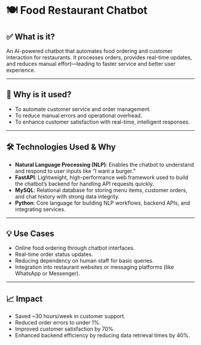 # 🍽️ Food Restaurant Chatbot

## ✅ What is it?
An AI-powered chatbot that automates food ordering and customer interaction for restaurants. It processes orders, provides real-time updates, and reduces manual effort—leading to faster service and better user experience.

---

## 🤖 Why is it used?
- To automate customer service and order management.
- To reduce manual errors and operational overhead.
- To enhance customer satisfaction with real-time, intelligent responses.

---

## 🛠️ Technologies Used & Why

- **Natural Language Processing (NLP)**: Enables the chatbot to understand and respond to user inputs like “I want a burger.”
- **FastAPI**: Lightweight, high-performance web framework used to build the chatbot’s backend for handling API requests quickly.
- **MySQL**: Relational database for storing menu items, customer orders, and chat history with strong data integrity.
- **Python**: Core language for building NLP workflows, backend APIs, and integrating services.

---

## 💡 Use Cases
- Online food ordering through chatbot interfaces.
- Real-time order status updates.
- Reducing dependency on human staff for basic queries.
- Integration into restaurant websites or messaging platforms (like WhatsApp or Messenger).

---

## 📈 Impact
- Saved ~30 hours/week in customer support.
- Reduced order errors to under 1%.
- Improved customer satisfaction by 70%.
- Enhanced backend efficiency by reducing data retrieval times by 40%.



